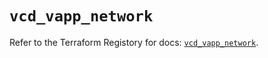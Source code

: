 # `vcd_vapp_network`

Refer to the Terraform Registory for docs: [`vcd_vapp_network`](https://registry.terraform.io/providers/vmware/vcd/3.10.0/docs/resources/vapp_network).
